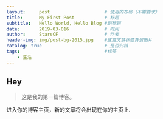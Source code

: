 ```yaml
---
layout:     post                    # 使用的布局（不需要改）
title:      My First Post           # 标题 
subtitle:   Hello World, Hello Blog #副标题
date:       2019-03-016             # 时间
author:     StarsCF                 # 作者
header-img: img/post-bg-2015.jpg    #这篇文章标题背景图片
catalog: true                       # 是否归档
tags:                               #标签
    - 生活
---
```


## Hey
>这是我的第一篇博客。

进入你的博客主页，新的文章将会出现在你的主页上.
